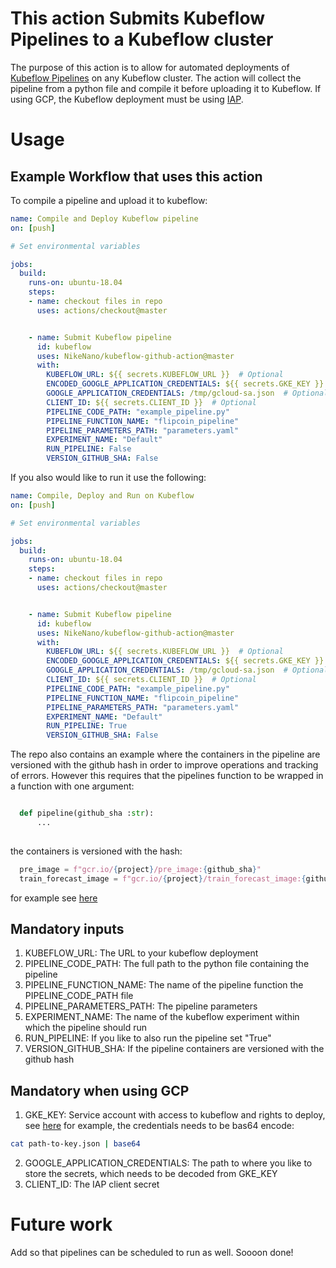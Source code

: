 # This action Submits Kubeflow Pipelines to a Kubeflow cluster

The purpose of this action is to allow for automated deployments of [Kubeflow Pipelines](https://github.com/kubeflow/pipelines) on any Kubeflow cluster. The action will collect the pipeline from a python file and compile it before uploading it to Kubeflow. If using GCP, the Kubeflow deployment must be using [IAP](https://www.kubeflow.org/docs/gke/deploy/monitor-iap-setup/).

# Usage

## Example Workflow that uses this action 


To compile a pipeline and upload it to kubeflow: 

```yaml
name: Compile and Deploy Kubeflow pipeline
on: [push]

# Set environmental variables

jobs:
  build:
    runs-on: ubuntu-18.04
    steps:
    - name: checkout files in repo
      uses: actions/checkout@master


    - name: Submit Kubeflow pipeline
      id: kubeflow
      uses: NikeNano/kubeflow-github-action@master
      with:
        KUBEFLOW_URL: ${{ secrets.KUBEFLOW_URL }}  # Optional
        ENCODED_GOOGLE_APPLICATION_CREDENTIALS: ${{ secrets.GKE_KEY }}  # Optional
        GOOGLE_APPLICATION_CREDENTIALS: /tmp/gcloud-sa.json  # Optional
        CLIENT_ID: ${{ secrets.CLIENT_ID }}  # Optional
        PIPELINE_CODE_PATH: "example_pipeline.py"
        PIPELINE_FUNCTION_NAME: "flipcoin_pipeline"
        PIPELINE_PARAMETERS_PATH: "parameters.yaml"
        EXPERIMENT_NAME: "Default"
        RUN_PIPELINE: False
        VERSION_GITHUB_SHA: False

```

If you also would like to run it use the following: 

```yaml
name: Compile, Deploy and Run on Kubeflow
on: [push]

# Set environmental variables

jobs:
  build:
    runs-on: ubuntu-18.04
    steps:
    - name: checkout files in repo
      uses: actions/checkout@master


    - name: Submit Kubeflow pipeline
      id: kubeflow
      uses: NikeNano/kubeflow-github-action@master
      with:
        KUBEFLOW_URL: ${{ secrets.KUBEFLOW_URL }}  # Optional
        ENCODED_GOOGLE_APPLICATION_CREDENTIALS: ${{ secrets.GKE_KEY }}  # Optional
        GOOGLE_APPLICATION_CREDENTIALS: /tmp/gcloud-sa.json  # Optional
        CLIENT_ID: ${{ secrets.CLIENT_ID }}  # Optional
        PIPELINE_CODE_PATH: "example_pipeline.py"
        PIPELINE_FUNCTION_NAME: "flipcoin_pipeline"
        PIPELINE_PARAMETERS_PATH: "parameters.yaml"
        EXPERIMENT_NAME: "Default"
        RUN_PIPELINE: True
        VERSION_GITHUB_SHA: False

```
The repo also contains an example where the containers in the pipeline are versioned with the github hash in order to improve operations and tracking of errors. However this requires that the pipelines function to be wrapped in a function with one argument: 

```python 

  def pipeline(github_sha :str):
      ... 
      
```

the containers is versioned with the hash: 


```python
  pre_image = f"gcr.io/{project}/pre_image:{github_sha}"
  train_forecast_image = f"gcr.io/{project}/train_forecast_image:{github_sha}"

```
      
for example see [here](https://github.com/NikeNano/kubeflow-github-action/blob/master/forecast_peython_wiki/deployment/pipline.py)

## Mandatory inputs

1) KUBEFLOW_URL: The URL to your kubeflow deployment
2) PIPELINE_CODE_PATH: The full path to the python file containing the pipeline
3) PIPELINE_FUNCTION_NAME: The name of the pipeline function the PIPELINE_CODE_PATH file
4) PIPELINE_PARAMETERS_PATH: The pipeline parameters
5) EXPERIMENT_NAME: The name of the kubeflow experiment within which the pipeline should run
6) RUN_PIPELINE: If you like to also run the pipeline set "True"
7) VERSION_GITHUB_SHA: If the pipeline containers are versioned with the github hash

## Mandatory when using GCP

1) GKE_KEY: Service account with access to kubeflow and rights to deploy, see [here](http://amygdala.github.io/kubeflow/ml/2019/08/22/remote-deploy.html) for example, the credentials needs to be bas64 encode:
``` bash
cat path-to-key.json | base64
```
2) GOOGLE_APPLICATION_CREDENTIALS: The path to where you like to store the secrets, which needs to be decoded from GKE_KEY
3) CLIENT_ID: The IAP client secret



# Future work

Add so that pipelines can be scheduled to run as well. Soooon done! 
